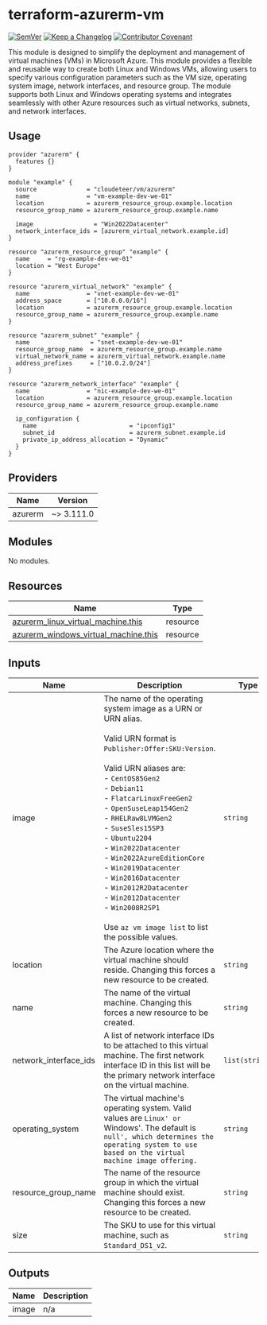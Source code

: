 # terraform-azurerm-vm

[![SemVer](https://img.shields.io/badge/SemVer-2.0.0-blue.svg)](CHANGELOG.md)
[![Keep a Changelog](https://img.shields.io/badge/changelog-Keep%20a%20Changelog%20v1.0.0-%23E05735)](CHANGELOG.md)
[![Contributor Covenant](https://img.shields.io/badge/Contributor%20Covenant-2.1-4baaaa.svg)](.github/CONTRIBUTION.md)

This module is designed to simplify the deployment and management of virtual machines (VMs) in Microsoft Azure. This module provides a flexible and reusable way to create both Linux and Windows VMs, allowing users to specify various configuration parameters such as the VM size, operating system image, network interfaces, and resource group. The module supports both Linux and Windows operating systems and integrates seamlessly with other Azure resources such as virtual networks, subnets, and network interfaces.

<!-- BEGIN_TF_DOCS -->
## Usage

```hcl
provider "azurerm" {
  features {}
}

module "example" {
  source              = "cloudeteer/vm/azurerm"
  name                = "vm-example-dev-we-01"
  location            = azurerm_resource_group.example.location
  resource_group_name = azurerm_resource_group.example.name

  image                 = "Win2022Datacenter"
  network_interface_ids = [azurerm_virtual_network.example.id]
}

resource "azurerm_resource_group" "example" {
  name     = "rg-example-dev-we-01"
  location = "West Europe"
}

resource "azurerm_virtual_network" "example" {
  name                = "vnet-example-dev-we-01"
  address_space       = ["10.0.0.0/16"]
  location            = azurerm_resource_group.example.location
  resource_group_name = azurerm_resource_group.example.name
}

resource "azurerm_subnet" "example" {
  name                 = "snet-example-dev-we-01"
  resource_group_name  = azurerm_resource_group.example.name
  virtual_network_name = azurerm_virtual_network.example.name
  address_prefixes     = ["10.0.2.0/24"]
}

resource "azurerm_network_interface" "example" {
  name                = "nic-example-dev-we-01"
  location            = azurerm_resource_group.example.location
  resource_group_name = azurerm_resource_group.example.name

  ip_configuration {
    name                          = "ipconfig1"
    subnet_id                     = azurerm_subnet.example.id
    private_ip_address_allocation = "Dynamic"
  }
}
```

## Providers

| Name | Version |
|------|---------|
| azurerm | ~> 3.111.0 |

## Modules

No modules.

## Resources

| Name | Type |
|------|------|
| [azurerm_linux_virtual_machine.this](https://registry.terraform.io/providers/hashicorp/azurerm/latest/docs/resources/linux_virtual_machine) | resource |
| [azurerm_windows_virtual_machine.this](https://registry.terraform.io/providers/hashicorp/azurerm/latest/docs/resources/windows_virtual_machine) | resource |

## Inputs

| Name | Description | Type | Default | Required |
|------|-------------|------|---------|:--------:|
| image | The name of the operating system image as a URN or URN alias.<br><br>Valid URN format is `Publisher:Offer:SKU:Version`.<br><br>Valid URN aliases are:<br>- `CentOS85Gen2`<br>- `Debian11`<br>- `FlatcarLinuxFreeGen2`<br>- `OpenSuseLeap154Gen2`<br>- `RHELRaw8LVMGen2`<br>- `SuseSles15SP3`<br>- `Ubuntu2204`<br>- `Win2022Datacenter`<br>- `Win2022AzureEditionCore`<br>- `Win2019Datacenter`<br>- `Win2016Datacenter`<br>- `Win2012R2Datacenter`<br>- `Win2012Datacenter`<br>- `Win2008R2SP1`<br><br>Use `az vm image list` to list the possible values. | `string` | n/a | yes |
| location | The Azure location where the virtual machine should reside. Changing this forces a new resource to be created. | `string` | n/a | yes |
| name | The name of the virtual machine. Changing this forces a new resource to be created. | `string` | n/a | yes |
| network\_interface\_ids | A list of network interface IDs to be attached to this virtual machine. The first network interface ID in this list will be the primary network interface on the virtual machine. | `list(string)` | n/a | yes |
| operating\_system | The virtual machine's operating system. Valid values are `Linux' or `Windows'. The default is `null', which determines the operating system to use based on the virtual machine image offering.` | `string` | `null` | no |
| resource\_group\_name | The name of the resource group in which the virtual machine should exist. Changing this forces a new resource to be created. | `string` | n/a | yes |
| size | The SKU to use for this virtual machine, such as `Standard_DS1_v2`. | `string` | `"Standard_DS1_v2"` | no |

## Outputs

| Name | Description |
|------|-------------|
| image | n/a |
<!-- END_TF_DOCS -->
